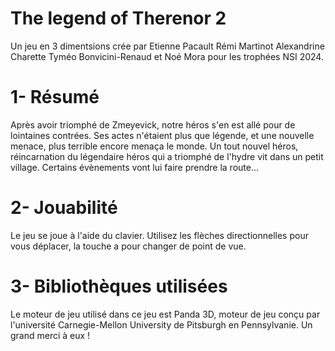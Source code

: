 # The legend of Therenor 2
Un jeu en 3 dimentsions crée par Etienne Pacault Rémi Martinot Alexandrine Charette Tyméo Bonvicini-Renaud et Noé Mora pour les trophées NSI 2024.
# 1- Résumé
Après avoir triomphé de Zmeyevick, notre héros s'en est allé pour de lointaines contrées.
Ses actes n'étaient plus que légende, et une nouvelle menace, plus terrible encore menaça le monde.
Un tout nouvel héros, réincarnation du légendaire héros qui a triomphé de l'hydre vit dans un petit village.
Certains évènements vont lui faire prendre la route...
# 2- Jouabilité
Le jeu se joue à l'aide du clavier.
Utilisez les flèches directionnelles pour vous déplacer, la touche a pour changer de point de vue.
# 3- Bibliothèques utilisées
Le moteur de jeu utilisé dans ce jeu est Panda 3D, moteur de jeu conçu par l'université Carnegie-Mellon University de Pitsburgh en Pennsylvanie.
Un grand merci à eux !
